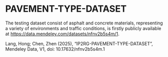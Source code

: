 # PAVEMENT-TYPE-DATASET
The testing dataset consist of asphalt and concrete materials, representing a variety of environments and traffic conditions, is firstly publicly available at https://data.mendeley.com/datasets/nfnv2b5s4m/1.

Lang, Hong; Chen, Zhen (2025), “IP2RG-PAVEMENT-TYPE-DATASET”, Mendeley Data, V1, doi: 10.17632/nfnv2b5s4m.1
